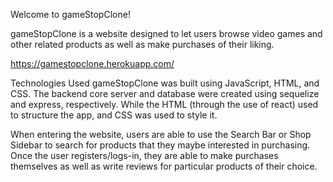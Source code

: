 Welcome to gameStopClone!

gameStopClone is a website designed to let users browse video games and other related products as well as make purchases of their liking.

https://gamestopclone.herokuapp.com/

Technologies Used
gameStopClone was built using JavaScript, HTML, and CSS. The backend core server and database were created using sequelize and express, respectively. While the HTML (through the use of react) used to structure the app, and CSS was used to style it.

When entering the website, users are able to use the Search Bar or Shop Sidebar to search for products that they maybe interested in purchasing. Once the user registers/logs-in, they are able to make purchases themselves as well as write reviews for particular products of their choice.
